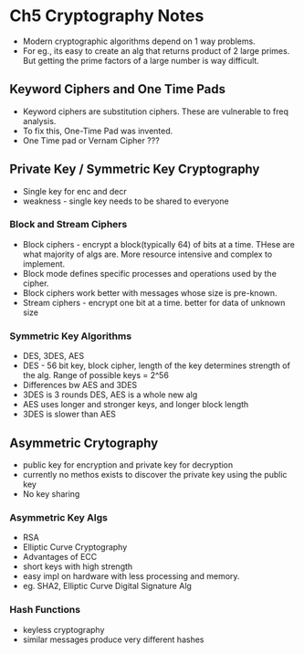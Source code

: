 
# Ch5 Cryptography Notes
- Modern cryptographic algorithms depend on 1 way problems.
- For eg., its easy to create an alg that returns product of 2 large primes. But getting the prime factors of a large number is way difficult.

## Keyword Ciphers and One Time Pads
- Keyword ciphers are substitution ciphers. These are vulnerable to freq analysis.
- To fix this, One-Time Pad was invented.
- One Time pad or Vernam Cipher ???

## Private Key / Symmetric Key Cryptography
- Single key for enc and decr
- weakness - single key needs to be shared to everyone
### Block and Stream Ciphers
- Block ciphers - encrypt a block(typically 64) of bits at a time. THese are what majority of algs are. More resource intensive and complex to implement.
- Block mode defines specific processes and operations used by the cipher.
- Block ciphers work better with messages whose size is pre-known.
- Stream ciphers - encrypt one bit at a time. better for data of unknown size

### Symmetric Key Algorithms
- DES, 3DES, AES
- DES - 56 bit key, block cipher, length of the key determines strength of the alg. Range of possible keys = 2^56
- Differences bw AES and 3DES
- 3DES is 3 rounds DES, AES is a whole new alg
- AES uses longer and stronger keys, and longer block length
- 3DES is slower than AES

## Asymmetric Crytography
- public key for encryption and private key for decryption
- currently no methos exists to discover the private key using the public key
- No key sharing
### Asymmetric Key Algs
- RSA
- Elliptic Curve Cryptography
- Advantages of ECC
- short keys with high strength
- easy impl on hardware with less processing and memory.
- eg. SHA2, Elliptic Curve Digital Signature Alg

### Hash Functions
- keyless cryptography
- similar messages produce very different hashes

